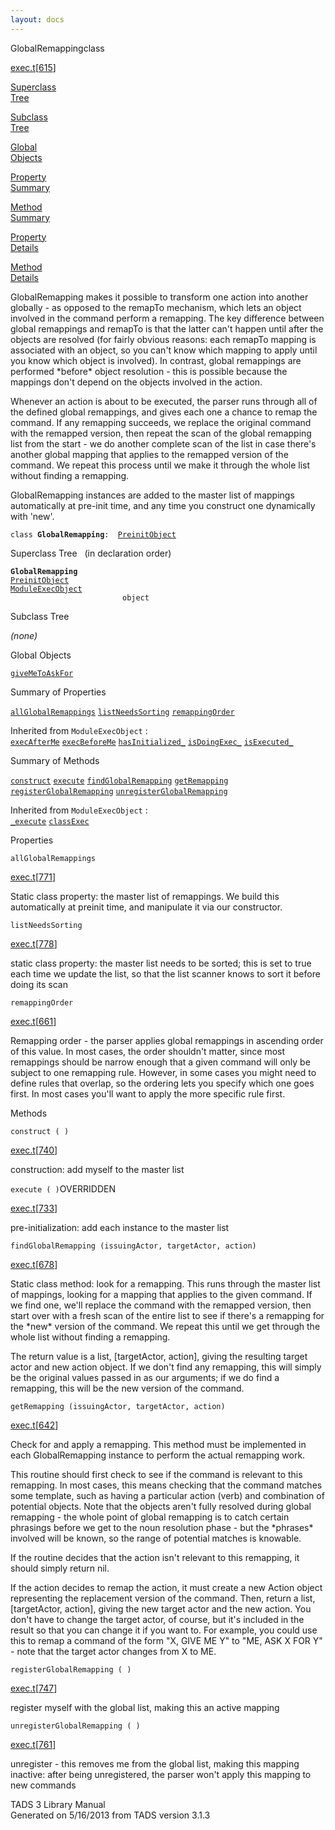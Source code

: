 ```yaml
---
layout: docs
---
```

<span class="title">GlobalRemapping</span><span class="type">class</span>

[exec.t](../file/exec.t.html)\[[615](../source/exec.t.html#615)\]

[Superclass  
Tree](#_SuperClassTree_)

[Subclass  
Tree](#_SubClassTree_)

[Global  
Objects](#_ObjectSummary_)

[Property  
Summary](#_PropSummary_)

[Method  
Summary](#_MethodSummary_)

[Property  
Details](#_Properties_)

[Method  
Details](#_Methods_)



GlobalRemapping makes it possible to transform one action into another
globally - as opposed to the remapTo mechanism, which lets an object
involved in the command perform a remapping. The key difference between
global remappings and remapTo is that the latter can't happen until
after the objects are resolved (for fairly obvious reasons: each remapTo
mapping is associated with an object, so you can't know which mapping to
apply until you know which object is involved). In contrast, global
remappings are performed \*before\* object resolution - this is possible
because the mappings don't depend on the objects involved in the action.

Whenever an action is about to be executed, the parser runs through all
of the defined global remappings, and gives each one a chance to remap
the command. If any remapping succeeds, we replace the original command
with the remapped version, then repeat the scan of the global remapping
list from the start - we do another complete scan of the list in case
there's another global mapping that applies to the remapped version of
the command. We repeat this process until we make it through the whole
list without finding a remapping.

GlobalRemapping instances are added to the master list of mappings
automatically at pre-init time, and any time you construct one
dynamically with 'new'.

`class `**`GlobalRemapping`**` :   `[`PreinitObject`](../object/PreinitObject.html)



<span id="_SuperClassTree_"></span>



<span class="hdln">Superclass Tree</span>   (in declaration order)



**`GlobalRemapping`**  
[`PreinitObject`](../object/PreinitObject.html)  
[`ModuleExecObject`](../object/ModuleExecObject.html)  
`                         object`  
<span id="_SubClassTree_"></span>



<span class="hdln">Subclass Tree</span>  



*(none)* <span id="_ObjectSummary_"></span>



<span class="hdln">Global Objects</span>  



[`giveMeToAskFor`](../object/giveMeToAskFor.html)
<span id="_PropSummary_"></span>



<span class="hdln">Summary of Properties</span>  



[`allGlobalRemappings`](#allGlobalRemappings) [`listNeedsSorting`](#listNeedsSorting) [`remappingOrder`](#remappingOrder)



Inherited from `ModuleExecObject` :  
[`execAfterMe`](../object/ModuleExecObject.html#execAfterMe) [`execBeforeMe`](../object/ModuleExecObject.html#execBeforeMe) [`hasInitialized_`](../object/ModuleExecObject.html#hasInitialized_) [`isDoingExec_`](../object/ModuleExecObject.html#isDoingExec_) [`isExecuted_`](../object/ModuleExecObject.html#isExecuted_)

<span id="_MethodSummary_"></span>



<span class="hdln">Summary of Methods</span>  



[`construct`](#construct) [`execute`](#execute) [`findGlobalRemapping`](#findGlobalRemapping) [`getRemapping`](#getRemapping) [`registerGlobalRemapping`](#registerGlobalRemapping) [`unregisterGlobalRemapping`](#unregisterGlobalRemapping)



Inherited from `ModuleExecObject` :  
[`_execute`](../object/ModuleExecObject.html#_execute) [`classExec`](../object/ModuleExecObject.html#classExec)

<span id="_Properties_"></span>



<span class="hdln">Properties</span>  



<span id="allGlobalRemappings"></span>

`allGlobalRemappings`

[exec.t](../file/exec.t.html)\[[771](../source/exec.t.html#771)\]



Static class property: the master list of remappings. We build this
automatically at preinit time, and manipulate it via our constructor.



<span id="listNeedsSorting"></span>

`listNeedsSorting`

[exec.t](../file/exec.t.html)\[[778](../source/exec.t.html#778)\]



static class property: the master list needs to be sorted; this is set
to true each time we update the list, so that the list scanner knows to
sort it before doing its scan



<span id="remappingOrder"></span>

`remappingOrder`

[exec.t](../file/exec.t.html)\[[661](../source/exec.t.html#661)\]



Remapping order - the parser applies global remappings in ascending
order of this value. In most cases, the order shouldn't matter, since
most remappings should be narrow enough that a given command will only
be subject to one remapping rule. However, in some cases you might need
to define rules that overlap, so the ordering lets you specify which one
goes first. In most cases you'll want to apply the more specific rule
first.



<span id="_Methods_"></span>



<span class="hdln">Methods</span>  



<span id="construct"></span>

`construct ( )`

[exec.t](../file/exec.t.html)\[[740](../source/exec.t.html#740)\]



construction: add myself to the master list



<span id="execute"></span>

`execute ( )`<span class="rem">OVERRIDDEN</span>

[exec.t](../file/exec.t.html)\[[733](../source/exec.t.html#733)\]



pre-initialization: add each instance to the master list



<span id="findGlobalRemapping"></span>

`findGlobalRemapping (issuingActor, targetActor, action)`

[exec.t](../file/exec.t.html)\[[678](../source/exec.t.html#678)\]



Static class method: look for a remapping. This runs through the master
list of mappings, looking for a mapping that applies to the given
command. If we find one, we'll replace the command with the remapped
version, then start over with a fresh scan of the entire list to see if
there's a remapping for the \*new\* version of the command. We repeat
this until we get through the whole list without finding a remapping.

The return value is a list, \[targetActor, action\], giving the
resulting target actor and new action object. If we don't find any
remapping, this will simply be the original values passed in as our
arguments; if we do find a remapping, this will be the new version of
the command.



<span id="getRemapping"></span>

`getRemapping (issuingActor, targetActor, action)`

[exec.t](../file/exec.t.html)\[[642](../source/exec.t.html#642)\]



Check for and apply a remapping. This method must be implemented in each
GlobalRemapping instance to perform the actual remapping work.

This routine should first check to see if the command is relevant to
this remapping. In most cases, this means checking that the command
matches some template, such as having a particular action (verb) and
combination of potential objects. Note that the objects aren't fully
resolved during global remapping - the whole point of global remapping
is to catch certain phrasings before we get to the noun resolution
phase - but the \*phrases\* involved will be known, so the range of
potential matches is knowable.

If the routine decides that the action isn't relevant to this remapping,
it should simply return nil.

If the action decides to remap the action, it must create a new Action
object representing the replacement version of the command. Then, return
a list, \[targetActor, action\], giving the new target actor and the new
action. You don't have to change the target actor, of course, but it's
included in the result so that you can change it if you want to. For
example, you could use this to remap a command of the form "X, GIVE ME
Y" to "ME, ASK X FOR Y" - note that the target actor changes from X to
ME.



<span id="registerGlobalRemapping"></span>

`registerGlobalRemapping ( )`

[exec.t](../file/exec.t.html)\[[747](../source/exec.t.html#747)\]



register myself with the global list, making this an active mapping



<span id="unregisterGlobalRemapping"></span>

`unregisterGlobalRemapping ( )`

[exec.t](../file/exec.t.html)\[[761](../source/exec.t.html#761)\]



unregister - this removes me from the global list, making this mapping
inactive: after being unregistered, the parser won't apply this mapping
to new commands





TADS 3 Library Manual  
Generated on 5/16/2013 from TADS version 3.1.3


